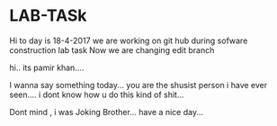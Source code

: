# LAB-TASk
Hi to day is 18-4-2017 we are working on git hub during sofware construction lab task
Now we are changing edit branch


hi.. its pamir khan....


I wanna say something today... you are the shusist person i have ever seen....
i dont know how u do this kind of shit...

Dont mind , i was Joking Brother...
have a nice day... 
